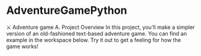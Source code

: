 # AdventureGamePython
⚔️ Adventure game 
A. Project Overview 
In this project, you'll make a simpler version of an old-fashioned text-based adventure game. 
You can find an example in the workspace below. Try it out to get a feeling for how the game works!  
